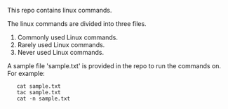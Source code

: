 This repo contains linux commands.

The linux commands are divided into three files.

1. Commonly used Linux commands.
1. Rarely used Linux commands.
1. Never used Linux commands.

A sample file 'sample.txt' is provided in the repo to run the commands on.    
For example:
```
   cat sample.txt
   tac sample.txt
   cat -n sample.txt
```